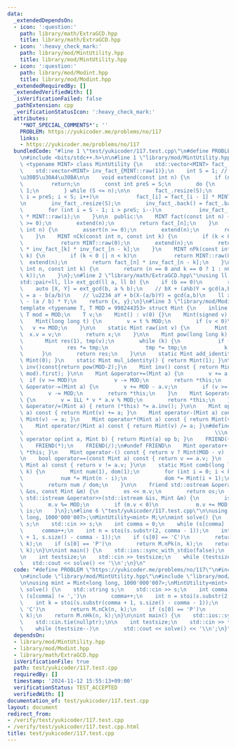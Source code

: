 ```yaml
---
data:
  _extendedDependsOn:
  - icon: ':question:'
    path: library/math/ExtraGCD.hpp
    title: library/math/ExtraGCD.hpp
  - icon: ':heavy_check_mark:'
    path: library/mod/MintUtility.hpp
    title: library/mod/MintUtility.hpp
  - icon: ':question:'
    path: library/mod/Modint.hpp
    title: library/mod/Modint.hpp
  _extendedRequiredBy: []
  _extendedVerifiedWith: []
  _isVerificationFailed: false
  _pathExtension: cpp
  _verificationStatusIcon: ':heavy_check_mark:'
  attributes:
    '*NOT_SPECIAL_COMMENTS*': ''
    PROBLEM: https://yukicoder.me/problems/no/117
    links:
    - https://yukicoder.me/problems/no/117
  bundledCode: "#line 1 \"test/yukicoder/117.test.cpp\"\n#define PROBLEM \"https://yukicoder.me/problems/no/117\"\
    \n#include <bits/stdc++.h>\n\n#line 1 \"library/mod/MintUtility.hpp\"\ntemplate\
    \ <typename MINT> class MintUtility {\n    std::vector<MINT> fact_ = {MINT::raw(1)};\n\
    \    std::vector<MINT> inv_fact_{MINT::raw(1)};\n    int S = 1; // \u4ECA\u306E\
    \u30B5\u30A4\u30BA\n\n    void extend(const int n) {\n        if (n < S)\n   \
    \         return;\n        const int preS = S;\n        do {\n            S <<=\
    \ 1;\n        } while (S <= n);\n\n        fact_.resize(S);\n        for (int\
    \ i = preS; i < S; i++)\n            fact_[i] = fact_[i - 1] * MINT::raw(i);\n\
    \n        inv_fact_.resize(S);\n        inv_fact_.back() = fact_.back().inv();\n\
    \        for (int i = S - 1; i > preS; i--)\n            inv_fact_[i - 1] = inv_fact_[i]\
    \ * MINT::raw(i);\n    }\n\n  public:\n    MINT fact(const int n) {\n        assert(n\
    \ >= 0);\n        extend(n);\n        return fact_[n];\n    }\n    MINT inv_fact(const\
    \ int n) {\n        assert(n >= 0);\n        extend(n);\n        return inv_fact_[n];\n\
    \    }\n    MINT nCk(const int n, const int k) {\n        if (k < 0 || n < k)\n\
    \            return MINT::raw(0);\n        extend(n);\n        return fact_[n]\
    \ * inv_fact_[k] * inv_fact_[n - k];\n    }\n    MINT nPk(const int n, const int\
    \ k) {\n        if (k < 0 || n < k)\n            return MINT::raw(0);\n      \
    \  extend(n);\n        return fact_[n] * inv_fact_[n - k];\n    }\n    MINT nHk(const\
    \ int n, const int k) {\n        return (n == 0 and k == 0 ? 1 : nCk(n + k - 1,\
    \ k));\n    }\n};\n#line 2 \"library/math/ExtraGCD.hpp\"\nusing ll = long long;\n\
    std::pair<ll, ll> ext_gcd(ll a, ll b) {\n    if (b == 0)\n        return {1, 0};\n\
    \    auto [X, Y] = ext_gcd(b, a % b);\n    // bX + (a%b)Y = gcd(a,b)\n    // a%b\
    \ = a - b(a/b)\n    // \u2234 aY + b(X-(a/b)Y) = gcd(a,b)\n    ll x = Y, y = X\
    \ - (a / b) * Y;\n    return {x, y};\n}\n#line 3 \"library/mod/Modint.hpp\"\n\
    template <typename T, T MOD = 998244353> struct Mint {\n    inline static constexpr\
    \ T mod = MOD;\n    T v;\n    Mint() : v(0) {}\n    Mint(signed v) : v(v) {}\n\
    \    Mint(long long t) {\n        v = t % MOD;\n        if (v < 0)\n         \
    \   v += MOD;\n    }\n\n    static Mint raw(int v) {\n        Mint x;\n      \
    \  x.v = v;\n        return x;\n    }\n\n    Mint pow(long long k) const {\n \
    \       Mint res(1), tmp(v);\n        while (k) {\n            if (k & 1)\n  \
    \              res *= tmp;\n            tmp *= tmp;\n            k >>= 1;\n  \
    \      }\n        return res;\n    }\n\n    static Mint add_identity() { return\
    \ Mint(0); }\n    static Mint mul_identity() { return Mint(1); }\n\n    // Mint\
    \ inv()const{return pow(MOD-2);}\n    Mint inv() const { return Mint(ext_gcd(v,\
    \ mod).first); }\n\n    Mint &operator+=(Mint a) {\n        v += a.v;\n      \
    \  if (v >= MOD)\n            v -= MOD;\n        return *this;\n    }\n    Mint\
    \ &operator-=(Mint a) {\n        v += MOD - a.v;\n        if (v >= MOD)\n    \
    \        v -= MOD;\n        return *this;\n    }\n    Mint &operator*=(Mint a)\
    \ {\n        v = 1LL * v * a.v % MOD;\n        return *this;\n    }\n    Mint\
    \ &operator/=(Mint a) { return (*this) *= a.inv(); }\n\n    Mint operator+(Mint\
    \ a) const { return Mint(v) += a; }\n    Mint operator-(Mint a) const { return\
    \ Mint(v) -= a; }\n    Mint operator*(Mint a) const { return Mint(v) *= a; }\n\
    \    Mint operator/(Mint a) const { return Mint(v) /= a; }\n#define FRIEND(op)\
    \                                                             \\\n    friend Mint\
    \ operator op(int a, Mint b) { return Mint(a) op b; }\n    FRIEND(+);\n    FRIEND(-);\n\
    \    FRIEND(*);\n    FRIEND(/);\n#undef FRIEND\n    Mint operator+() const { return\
    \ *this; }\n    Mint operator-() const { return v ? Mint(MOD - v) : Mint(v); }\n\
    \n    bool operator==(const Mint a) const { return v == a.v; }\n    bool operator!=(const\
    \ Mint a) const { return v != a.v; }\n\n    static Mint comb(long long n, int\
    \ k) {\n        Mint num(1), dom(1);\n        for (int i = 0; i < k; i++) {\n\
    \            num *= Mint(n - i);\n            dom *= Mint(i + 1);\n        }\n\
    \        return num / dom;\n    }\n\n    friend std::ostream &operator<<(std::ostream\
    \ &os, const Mint &m) {\n        os << m.v;\n        return os;\n    }\n    friend\
    \ std::istream &operator>>(std::istream &is, Mint &m) {\n        is >> m.v;\n\
    \        m.v %= MOD;\n        if (m.v < 0)\n            m.v += MOD;\n        return\
    \ is;\n    }\n};\n#line 6 \"test/yukicoder/117.test.cpp\"\n\nusing mint = Mint<long\
    \ long, 1000'000'007>;\nMintUtility<mint> M;\n\nmint solve() {\n    std::string\
    \ s;\n    std::cin >> s;\n    int comma = 0;\n    while (s[comma] != ',')\n  \
    \      comma++;\n    int n = stoi(s.substr(2, comma - 1));\n    int k = stoi(s.substr(comma\
    \ + 1, s.size() - comma - 1));\n    if (s[0] == 'C')\n        return M.nCk(n,\
    \ k);\n    if (s[0] == 'P')\n        return M.nPk(n, k);\n    return M.nHk(n,\
    \ k);\n}\n\nint main() {\n    std::ios::sync_with_stdio(false);\n    std::cin.tie(nullptr);\n\
    \n    int testsize;\n    std::cin >> testsize;\n    while (testsize--)\n     \
    \   std::cout << solve() << '\\n';\n}\n"
  code: "#define PROBLEM \"https://yukicoder.me/problems/no/117\"\n#include <bits/stdc++.h>\n\
    \n#include \"library/mod/MintUtility.hpp\"\n#include \"library/mod/Modint.hpp\"\
    \n\nusing mint = Mint<long long, 1000'000'007>;\nMintUtility<mint> M;\n\nmint\
    \ solve() {\n    std::string s;\n    std::cin >> s;\n    int comma = 0;\n    while\
    \ (s[comma] != ',')\n        comma++;\n    int n = stoi(s.substr(2, comma - 1));\n\
    \    int k = stoi(s.substr(comma + 1, s.size() - comma - 1));\n    if (s[0] ==\
    \ 'C')\n        return M.nCk(n, k);\n    if (s[0] == 'P')\n        return M.nPk(n,\
    \ k);\n    return M.nHk(n, k);\n}\n\nint main() {\n    std::ios::sync_with_stdio(false);\n\
    \    std::cin.tie(nullptr);\n\n    int testsize;\n    std::cin >> testsize;\n\
    \    while (testsize--)\n        std::cout << solve() << '\\n';\n}"
  dependsOn:
  - library/mod/MintUtility.hpp
  - library/mod/Modint.hpp
  - library/math/ExtraGCD.hpp
  isVerificationFile: true
  path: test/yukicoder/117.test.cpp
  requiredBy: []
  timestamp: '2024-11-12 15:55:13+09:00'
  verificationStatus: TEST_ACCEPTED
  verifiedWith: []
documentation_of: test/yukicoder/117.test.cpp
layout: document
redirect_from:
- /verify/test/yukicoder/117.test.cpp
- /verify/test/yukicoder/117.test.cpp.html
title: test/yukicoder/117.test.cpp
---
```

